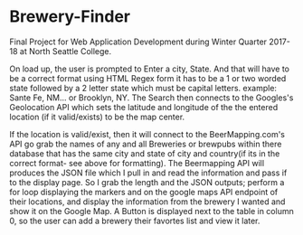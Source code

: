 # Brewery-Finder

Final Project for Web Application Development during Winter Quarter 2017-18 at North Seattle College.

On load up, the user is prompted to Enter a city, State. And that will have to be a correct format using HTML Regex form it has to be a 1 or two worded state followed by a 2 letter state which must be capital letters. example: Sante Fe, NM... or Brooklyn, NY. The Search then connects to the Googles's Geolocation API which sets the latitude and longitude of the the entered location (if it valid/exists) to be the map center.

If the location is valid/exist, then it will connect to the BeerMapping.com's API go grab the names of any and all Breweries or brewpubs  within there database that has the same city and state of city and country(if its in the correct format- see above for formatting). The Beermapping API will produces the JSON file which I pull in and read the information and pass if to the display page. So I grab the length and the JSON outputs; perform a for loop displaying the markers and on the google maps API endpoint of their locations, and display the information from the brewery I wanted and show it on the Google Map. A Button is displayed next to the table in column 0, so the user can add a brewery their favortes list and view it later.

